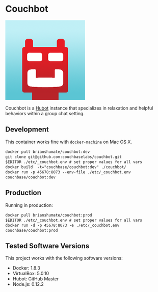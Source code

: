 # Couchbot

![Couchbot](https://github.com/couchbaselabs/couchbot/blob/master/share/couchbot.png?raw=true)

Couchbot is a [Hubot](https://github.com/github/hubot) instance that
specializes in relaxation and helpful behaviors within a group 
chat setting.

## Development

This container works fine with `docker-machine` on Mac OS X.

```
docker pull brianshumate/couchbot:dev
git clone git@github.com:couchbaselabs/couchbot.git
$EDITOR ./etc/_couchbot.env # set proper values for all vars
docker build  -t="couchbase/couchbot:dev" ./couchbot/
docker run -p 45678:8073 --env-file ./etc/_couchbot.env couchbase/couchbot:dev
```

## Production

Running in production:

```
docker pull brianshumate/couchbot:prod
$EDITOR ./etc/_couchbot.env # set proper values for all vars
docker run -d -p 45678:8073 -e ./etc/_couchbot.env couchbase/couchbot:prod
```

## Tested Software Versions

This project works with the following software versions:

* Docker: 1.8.3
* VirtualBox: 5.0.10
* Hubot: GitHub Master
* Node.js: 0.12.2
